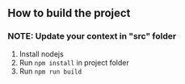 How to build the project
--------------


### NOTE: Update your context in "src" folder

1. Install nodejs
2. Run `npm install` in project folder
3. Run `npm run build`